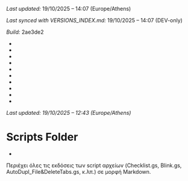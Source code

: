 *Last updated:* 19/10/2025 – 14:07 (Europe/Athens)

*Last synced with VERSIONS_INDEX.md:* 19/10/2025 – 14:07 (DEV-only)

*Build:* 2ae3de2



*



*



*

*
*
*
*
*
*
*
*Last updated: 19/10/2025 – 12:43 (Europe/Athens)*
# Scripts Folder  
*
Περιέχει όλες τις εκδόσεις των script αρχείων (Checklist.gs, Blink.gs, AutoDupl_File&DeleteTabs.gs, κ.λπ.) σε μορφή Markdown.
